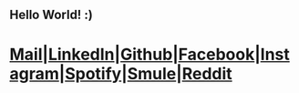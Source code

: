 ## Hello World! :)
# [Mail](mailto:mayank25080562@gmail.com)|[LinkedIn](https://www.linkedin.com/in/mayank-jha-a895a533/)|[Github](https://github.com/mjnovice)|[Facebook](https://www.facebook.com/mayank.jha.71)|[Instagram](https://www.instagram.com/mjnovice/)|[Spotify](https://open.spotify.com/user/21ppkwqjobqj3uw3bsbi3q3dq?si=deJ8e10IS3us8FC1Mo6dxQ)|[Smule](https://www.smule.com/mjnovice)|[Reddit](https://www.reddit.com/user/mjnovice)
<!-- videostart
{% include youtubePlayer.html id="0LxHkp8Bf8o" %}
videoend -->
